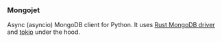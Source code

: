 ### Mongojet

Async (asyncio) MongoDB client for Python. 
It uses [Rust MongoDB driver](https://docs.rs/mongodb/latest/mongodb/) and [tokio](https://github.com/tokio-rs/tokio) under the hood.
